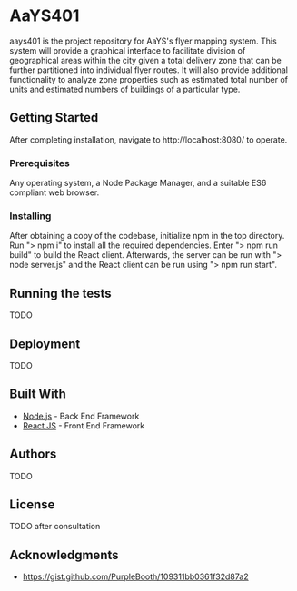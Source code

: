 # AaYS401

aays401 is the project repository for AaYS's flyer mapping system. This system will provide a graphical interface to facilitate division of geographical areas within the city given a total delivery zone that can be further partitioned into individual flyer routes. It will also provide additional functionality to analyze zone properties such as estimated total number of units and estimated numbers of buildings of a particular type.

## Getting Started

After completing installation, navigate to http://localhost:8080/ to operate.

### Prerequisites

Any operating system, a Node Package Manager, and a suitable ES6 compliant web browser.

### Installing

After obtaining a copy of the codebase, initialize npm in the top directory. Run "> npm i" to install all the required dependencies. Enter "> npm run build" to build the React client. Afterwards, the server can be run with "> node server.js" and the React client can be run using "> npm run start".

## Running the tests

TODO

## Deployment

TODO

## Built With

* [Node.js](https://nodejs.org/en/about/) - Back End Framework
* [React JS](https://facebook.github.io/react/) - Front End Framework

## Authors

TODO

## License

TODO after consultation

## Acknowledgments

* https://gist.github.com/PurpleBooth/109311bb0361f32d87a2
